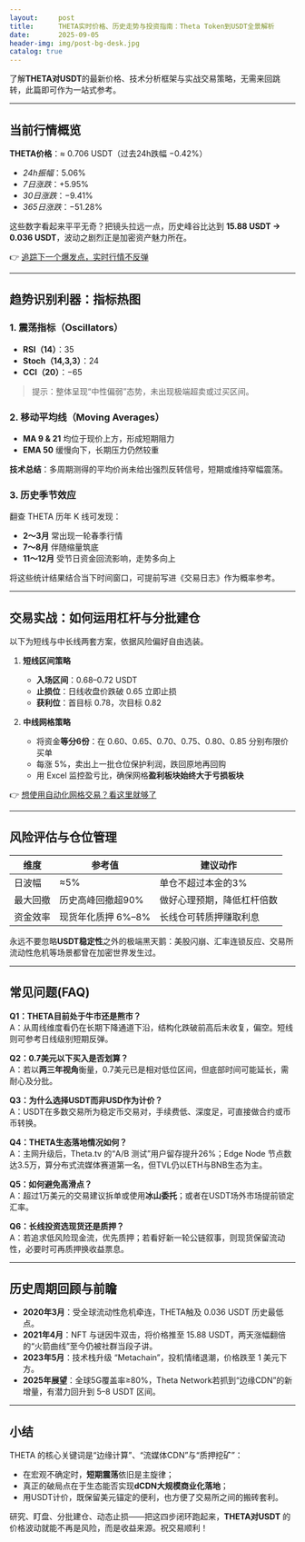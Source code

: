 ```yaml
---
layout:     post
title:      THETA实时价格、历史走势与投资指南：Theta Token到USDT全景解析
date:       2025-09-05
header-img: img/post-bg-desk.jpg
catalog: true
---
```


了解**THETA对USDT**的最新价格、技术分析框架与实战交易策略，无需来回跳转，此篇即可作为一站式参考。

---

## 当前行情概览

**THETA价格**：≈ 0.706 USDT（过去24h跌幅 −0.42%）

- *24h振幅*：5.06%  
- *7日涨跌*：+5.95%  
- *30日涨跌*：−9.41%  
- *365日涨跌*：−51.28%

这些数字看起来平平无奇？把镜头拉远一点，历史峰谷比达到 **15.88 USDT → 0.036 USDT**，波动之剧烈正是加密资产魅力所在。

👉 [追踪下一个爆发点，实时行情不反弹](https://okxdog.com/)

---

## 趋势识别利器：指标热图

### 1. 震荡指标（Oscillators）
- **RSI（14）**：35  
- **Stoch（14,3,3）**：24  
- **CCI（20）**：−65

> 提示：整体呈现“中性偏弱”态势，未出现极端超卖或过买区间。

### 2. 移动平均线（Moving Averages）
- **MA 9 & 21** 均位于现价上方，形成短期阻力  
- **EMA 50** 缓慢向下，长期压力仍然较重

**技术总结**：多周期测得的平均价尚未给出强烈反转信号，短期或维持窄幅震荡。

### 3. 历史季节效应
翻查 THETA 历年 K 线可发现：
* **2～3月** 常出现一轮春季行情  
* **7～8月** 伴随缩量筑底  
* **11～12月** 受节日资金回流影响，走势多向上

将这些统计结果结合当下时间窗口，可提前写进《交易日志》作为概率参考。

---

## 交易实战：如何运用杠杆与分批建仓

以下为短线与中长线两套方案，依据风险偏好自由选装。

1. **短线区间策略**  
   - **入场区间**：0.68–0.72 USDT  
   - **止损位**：日线收盘价跌破 0.65 立即止损  
   - **获利位**：首目标 0.78，次目标 0.82  

2. **中线网格策略**  
   - 将资金**等分6份**：在 0.60、0.65、0.70、0.75、0.80、0.85 分别布限价买单  
   - 每涨 5%，卖出上一批仓位保护利润，跌回原地再回购  
   - 用 Excel 监控盈亏比，确保网格**盈利板块始终大于亏损板块**

👉 [想使用自动化网格交易？看这里就够了](https://okxdog.com/)

---

## 风险评估与仓位管理

| **维度** | **参考值** | **建议动作** |
|---|---|---|
| 日波幅 | ≈5% | 单仓不超过本金的3% |
| 最大回撤 | 历史高峰回撤超90% | 做好心理预期，降低杠杆倍数 |
| 资金效率 | 现货年化质押 6%–8% | 长线仓可转质押赚取利息 |

永远不要忽略**USDT稳定性**之外的极端黑天鹅：美股闪崩、汇率连锁反应、交易所流动性危机等场景都曾在加密世界发生过。

---

## 常见问题(FAQ)

**Q1：THETA目前处于牛市还是熊市？**  
A：从周线维度看仍在长期下降通道下沿，结构化跌破前高后未收复，偏空。短线则可参考日线级别短期反弹。

**Q2：0.7美元以下买入是否划算？**  
A：若以**两三年视角**衡量，0.7美元已是相对低位区间，但底部时间可能延长，需耐心及分批。

**Q3：为什么选择USDT而非USD作为计价？**  
A：USDT在多数交易所为稳定币交易对，手续费低、深度足，可直接做合约或币币转换。

**Q4：THETA生态落地情况如何？**  
A：主网升级后，Theta.tv 的“A/B 测试”用户留存提升26%；Edge Node 节点数达3.5万，算分布式流媒体赛道第一名，但TVL仍以ETH与BNB生态为主。

**Q5：如何避免高滑点？**  
A：超过1万美元的交易建议拆单或使用**冰山委托**；或者在USDT场外市场提前锁定汇率。

**Q6：长线投资选现货还是质押？**  
A：若追求低风险现金流，优先质押；若看好新一轮公链叙事，则现货保留流动性，必要时可再质押换收益票息。

---

## 历史周期回顾与前瞻

- **2020年3月**：受全球流动性危机牵连，THETA触及 0.036 USDT 历史最低点。  
- **2021年4月**：NFT 与谜因牛双击，将价格推至 15.88 USDT，两天涨幅翻倍的“火箭曲线”至今仍被社群当段子讲。  
- **2023年5月**：技术栈升级 “Metachain”，投机情绪退潮，价格跌至 1 美元下方。  
- **2025年展望**：全球5G覆盖率≥80%，Theta Network若抓到“边缘CDN”的新增量，有潜力回升到 5–8 USDT 区间。

---

## 小结

THETA 的核心关键词是“边缘计算”、“流媒体CDN”与“质押挖矿”：  
- 在宏观不确定时，**短期震荡**依旧是主旋律；  
- 真正的破局点在于生态能否实现**dCDN大规模商业化落地**；  
- 用USDT计价，既保留美元锚定的便利，也方便了交易所之间的搬砖套利。

研究、盯盘、分批建仓、动态止损——把这四步闭环跑起来，**THETA对USDT** 的价格波动就能不再是风险，而是收益来源。祝交易顺利！
